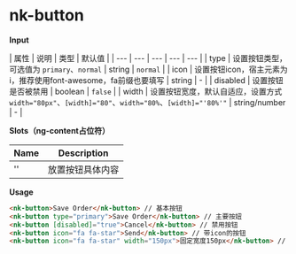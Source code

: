 # nk-button

**Input**

| 属性 | 说明 |  类型 | 默认值 |
| --- | --- | --- | --- | --- |
| type | 设置按钮类型，可选值为 `primary`、`normal` | string | `normal` |
| icon | 设置按钮icon，宿主元素为i，推荐使用font-awesome，fa前缀也要填写 | string | - |
| disabled | 设置按钮是否被禁用 | boolean | `false` |
| width | 设置按钮宽度，默认自适应，设置方式 `width="80px"`、`[width]="80"`、`width="80%`、`[width]="'80%'"` | string/number | - |
 
**Slots（ng-content占位符）**

| Name | Description |
| --- | --- |
| '' | 放置按钮具体内容 |

**Usage**

```html
<nk-button>Save Order</nk-button> // 基本按钮
<nk-button type="primary">Save Order</nk-button> // 主要按妞
<nk-button [disabled]="true">Cancel</nk-button> // 禁用按钮
<nk-button icon="fa fa-star">Send</nk-button> // 带icon的按钮
<nk-button icon="fa fa-star" width="150px">固定宽度150px</nk-button> // 自定义宽度的按钮
```
